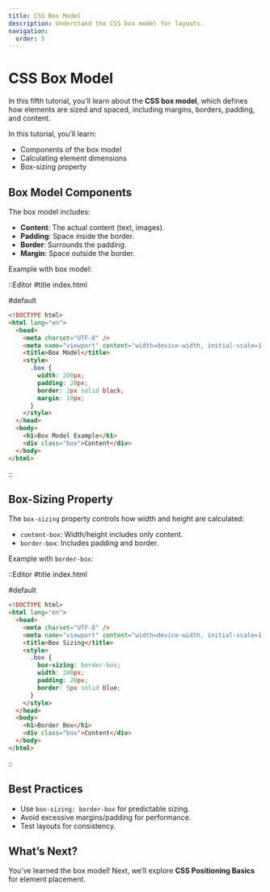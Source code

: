 ```yaml
---
title: CSS Box Model
description: Understand the CSS box model for layouts.
navigation:
  order: 5
---
```


# CSS Box Model

In this fifth tutorial, you’ll learn about the **CSS box model**, which defines how elements are sized and spaced, including margins, borders, padding, and content.

In this tutorial, you’ll learn:
- Components of the box model
- Calculating element dimensions
- Box-sizing property

## Box Model Components

The box model includes:
- **Content**: The actual content (text, images).
- **Padding**: Space inside the border.
- **Border**: Surrounds the padding.
- **Margin**: Space outside the border.

Example with box model:

::Editor
#title
index.html

#default
```html
<!DOCTYPE html>
<html lang="en">
  <head>
    <meta charset="UTF-8" />
    <meta name="viewport" content="width=device-width, initial-scale=1.0" />
    <title>Box Model</title>
    <style>
      .box {
        width: 200px;
        padding: 20px;
        border: 2px solid black;
        margin: 10px;
      }
    </style>
  </head>
  <body>
    <h1>Box Model Example</h1>
    <div class="box">Content</div>
  </body>
</html>
```
::

## Box-Sizing Property

The `box-sizing` property controls how width and height are calculated:
- `content-box`: Width/height includes only content.
- `border-box`: Includes padding and border.

Example with `border-box`:

::Editor
#title
index.html

#default
```html
<!DOCTYPE html>
<html lang="en">
  <head>
    <meta charset="UTF-8" />
    <meta name="viewport" content="width=device-width, initial-scale=1.0" />
    <title>Box Sizing</title>
    <style>
      .box {
        box-sizing: border-box;
        width: 200px;
        padding: 20px;
        border: 5px solid blue;
      }
    </style>
  </head>
  <body>
    <h1>Border Box</h1>
    <div class="box">Content</div>
  </body>
</html>
```
::

## Best Practices
- Use `box-sizing: border-box` for predictable sizing.
- Avoid excessive margins/padding for performance.
- Test layouts for consistency.

## What’s Next?

You’ve learned the box model! Next, we’ll explore **CSS Positioning Basics** for element placement.